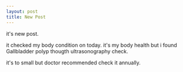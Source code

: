 ```yaml
---
layout: post
title: New Post
---
```


it's new post.

it checked my body condition on today. 
it's my body health but i found Gallbladder polyp thougth ultrasonography check.

it's to small but doctor recommended check it annually.




